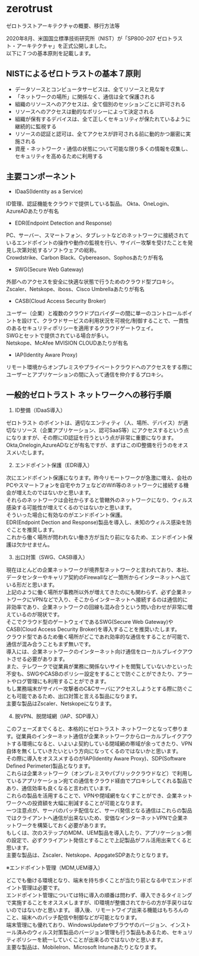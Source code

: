 # zerotrust
ゼロトラストアーキテクチャの概要、移行方法等

2020年8月、米国国立標準技術研究所（NIST）が「SP800-207 ゼロトラスト・アーキテクチャ」を正式公開しました。  
以下に７つの基本原則を記載します。

## NISTによるゼロトラストの基本７原則

+ データソースとコンピュータサービスは、全てリソースと見なす
+ 「ネットワークの場所」に関係なく、通信は全て保護される
+ 組織のリソースへのアクセスは、全て個別のセッションごとに許可される
+ リソースへのアクセスは動的なポリシーによって決定される
+ 組織が保有するデバイスは、全て正しくセキュリティが保たれているように継続的に監視する
+ リソースの認証と認可は、全てアクセスが許可される前に動的かつ厳密に実施される
+ 資産・ネットワーク・通信の状態について可能な限り多くの情報を収集し、セキュリティを高めるために利用する

## 主要コンポーネント

+ IDaaS(Identity as a Service)

ID管理、認証機能をクラウドで提供している製品。
Okta、OneLogin、AzureADあたりが有名

+ EDR(Endpoint Detection and Response)

PC、サーバー、スマートフォン、タブレットなどのネットワークに接続されているエンドポイントの操作や動作の監視を行い、サイバー攻撃を受けたことを発見し次第対処するソフトウェアの総称。  
Crowdstrike、Carbon Black、Cybereason、Sophosあたりが有名

+ SWG(Secure Web Gateway)

外部へのアクセスを安全に快適な状態で行うためのクラウド型プロキシ。  
Zscaler、Netskope、iboss、Cisco Umbrellaあたりが有名

+ CASB(Cloud Access Security Broker)

ユーザー（企業）と複数のクラウドプロバイダーの間に単一のコントロールポイントを設けて、クラウドサービスの利用状況を可視化/制御することで、一貫性のあるセキュリティポリシーを適用するクラウドゲートウェイ。  
SWGとセットで提供されている場合が多い。  
Netskope、McAfee MVISION CLOUDあたりが有名

+ IAP(Identity Aware Proxy)

リモート環境からオンプレミスやプライベートクラウドへのアクセスをする際にユーザーとアプリケーションの間に入って通信を仲介するプロキシ。

## 一般的ゼロトラスト ネットワークへの移行手順

1. ID整備（IDaaS導入）

ゼロトラスト のポイントは、適切なエンティティ（人、場所、デバイス）が適切なリソース（企業アプリケーション、認可SaaS等）にアクセスするという点になりますが、その際にID認証を行うという点が非常に重要になります。  
Okta,Onelogin,AzureADなどが有名ですが、まずはこのID整備を行うのをオススメいたします。

2. エンドポイント保護（EDR導入）

次にエンドポイント保護になります。昨今リモートワークが急激に増え、会社のPCやスマートフォンを自宅やカフェなどのWifi等のネットワークに接続する機会が増えたのではないかと思います。  
それらのネットワークは会社からすると管轄外のネットワークになり、ウィルス感染する可能性が増えてくるのではないかと思います。  
そういった場合に有効なのがエンドポイント保護。  
EDR(Endpoint Dection and Response)製品を導入し、未知のウィルス感染を防ぐことを推奨します。  
これから働く場所が問われない働き方が当たり前になるため、エンドポイント保護は欠かせません。  

3. 出口対策（SWG、CASB導入）

現在ほとんどの企業ネットワークが境界型ネットワークと言われており、本社、データセンターやキャリア契約のFirewallなど一箇所からインターネットへ出ている形だと思います。  
上記のように働く場所が事務所以外が増えてきたのにも関わらず、必ず企業ネットワークにVPNなどで入り、そこからインターネットへ接続するのは通信的に非効率であり、企業ネットワークの回線も混み合うという問い合わせが非常に増えているのが現状です。  
そこでクラウド型のゲートウェイであるSWG(Secure Web Gateway)やCASB(Cloud Access Decurity Broker)を導入することを推奨いたします。  
クラウド型であるため働く場所がどこであれ効率的な通信をすることが可能で、通信が混み合うこともまず無いです。  
導入には、企業ネットワークのインターネット向け通信をローカルブレイクアウトさせる必要があります。  
また、テレワークで従業員が業務に関係ないサイトを閲覧していないかといった不安も、SWGやCASBのポリシー設定をすることで防ぐことができたり、アラートやログ管理にも利用することができます。  
もし業務端末がサイバー攻撃者のC&Cサーバにアクセスしようとする際に防ぐことも可能であるため、出口対策と言える製品になります。  
主要な製品はZscaler、Netskopeになります。

4. 脱VPN、脱閉域網（IAP、SDP導入）

このフェーズまでくると、本格的にゼロトラスト ネットワークとなって参ります。従業員のインターネット通信が企業ネットワークからローカルブレイクアウトする環境になると、いよいよ契約している閉域網の帯域が余ってきたり、VPN自体を無くしていきたいという方向になってくるのではないかと思います。  
その際に導入をオススメするのがIAP(Identity Aware Proxy)、SDP(Software Defined Perimeter)製品となります。  
これらは企業ネットワーク（オンプレミスやパブリッククラウドなど）で利用しているアプリケーション宛ての通信をクラウド経由でプロキシしてくれる製品であり、通信効率も良くなると言われています。  
これらの製品を活用することで、VPNや閉域網をなくすことができ、企業ネットワークへの投資額を大幅に削減することが可能となります。  
一つ注意点が、サーバのパッチ配信など、サーバ発信となる通信はこれらの製品ではクライアントへ通信が出来ないため、安価なインターネットVPNで企業ネットワークを構築しておく必要があります。  
もしくは、次のステップのMDM、UEM製品を導入したり、アプリケーション側の設定で、必ずクライアント発信とすることで上記製品がフル活用出来てくると思います。  
主要な製品は、Zscaler、Netskope、AppgateSDPあたりとなります。  

※エンドポイント管理（MDM,UEM導入）

どこでも働ける環境となり、端末を持ち歩くことが当たり前となる中でエンドポイント管理は必要です。  
エンドポイント管理については特に導入の順番は問わず、導入できるタイミングで実施することをオススメしますが、ID環境が整備されてからの方が手戻りはないのではないかと思います。
導入後、リモートワイプ出来る機能はもちろんのこと、端末へのパッチ配信や制御などが可能となります。  
端末管理にも優れており、WindowsUpdateやブラウザのバージョン、インストール済みのウィルス対策製品のバージョン管理も行う製品もあるため、セキュリティポリシーを統一していくことが出来るのではないかと思います。  
主要な製品は、MobileIron、Microsoft Intuneあたりとなります。  
